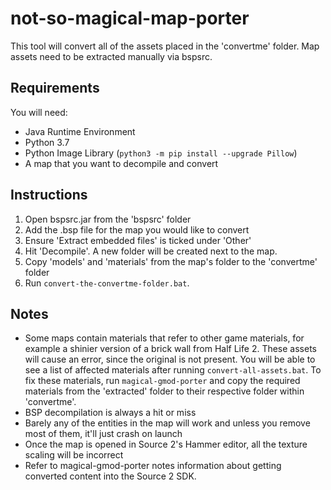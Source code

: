 # not-so-magical-map-porter
This tool will convert all of the assets placed in the 'convertme' folder. Map assets need to be extracted manually via bspsrc.

## Requirements
You will need:
- Java Runtime Environment
- Python 3.7
- Python Image Library (`python3 -m pip install --upgrade Pillow`)
- A map that you want to decompile and convert

## Instructions
1. Open bspsrc.jar from the 'bspsrc' folder
2. Add the .bsp file for the map you would like to convert
3. Ensure 'Extract embedded files' is ticked under 'Other'
4. Hit 'Decompile'. A new folder will be created next to the map.
5. Copy 'models' and 'materials' from the map's folder to the 'convertme' folder
6. Run `convert-the-convertme-folder.bat`.

## Notes
- Some maps contain materials that refer to other game materials, for example a shinier version of a brick wall from Half Life 2. These assets will cause an error, since the original is not present. You will be able to see a list of affected materials after running `convert-all-assets.bat`. To fix these materials, run `magical-gmod-porter` and copy the required materials from the 'extracted' folder to their respective folder within 'convertme'.
- BSP decompilation is always a hit or miss
- Barely any of the entities in the map will work and unless you remove most of them, it'll just crash on launch
- Once the map is opened in Source 2's Hammer editor, all the texture scaling will be incorrect
- Refer to magical-gmod-porter notes information about getting converted content into the Source 2 SDK.
